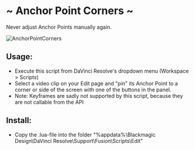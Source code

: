 # ~ Anchor Point Corners ~
Never adjust Anchor Points manually again.


![AnchorPointCorners](https://github.com/neezr/Anchor-Point-Corners-for-DaVinci-Resolve/assets/145998491/8823f712-1dad-4e69-b2f1-8b08d7c1d4ca)



## Usage:
- Execute this script from DaVinci Resolve's dropdown menu (Workspace > Scripts)
- Select a video clip on your Edit page and "pin" its Anchor Point to a corner or side of the screen with one of the buttons in the panel.
- Note: Keyframes are sadly not supported by this script, because they are not callable from the API

## Install:
- Copy the .lua-file into the folder "%appdata%\Blackmagic Design\DaVinci Resolve\Support\Fusion\Scripts\Edit"
